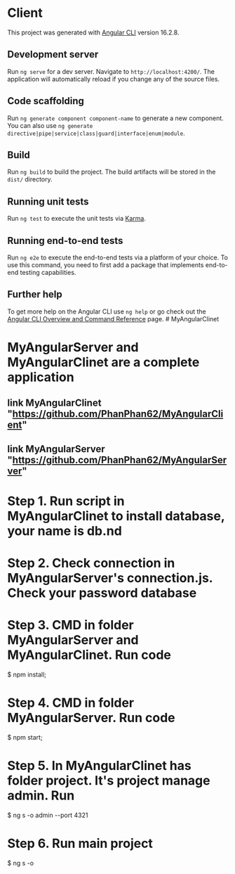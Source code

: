 # Client

This project was generated with [Angular CLI](https://github.com/angular/angular-cli) version 16.2.8.

## Development server

Run `ng serve` for a dev server. Navigate to `http://localhost:4200/`. The application will automatically reload if you change any of the source files.

## Code scaffolding

Run `ng generate component component-name` to generate a new component. You can also use `ng generate directive|pipe|service|class|guard|interface|enum|module`.

## Build

Run `ng build` to build the project. The build artifacts will be stored in the `dist/` directory.

## Running unit tests

Run `ng test` to execute the unit tests via [Karma](https://karma-runner.github.io).

## Running end-to-end tests

Run `ng e2e` to execute the end-to-end tests via a platform of your choice. To use this command, you need to first add a package that implements end-to-end testing capabilities.

## Further help

To get more help on the Angular CLI use `ng help` or go check out the [Angular CLI Overview and Command Reference](https://angular.io/cli) page.
#   M y A n g u l a r C l i n e t 
# MyAngularServer and MyAngularClinet are a complete application
## link MyAngularClinet "https://github.com/PhanPhan62/MyAngularClient"
## link MyAngularServer "https://github.com/PhanPhan62/MyAngularServer"
# Step 1. Run script in MyAngularClinet to install database, your name is db.nd 
# Step 2. Check connection in MyAngularServer's connection.js. Check your password database
# Step 3. CMD in folder MyAngularServer and MyAngularClinet. Run code 
$ npm install;
# Step 4. CMD in folder MyAngularServer. Run code 
$ npm start;
# Step 5. In MyAngularClinet has folder project. It's project manage admin. Run 
$ ng s -o admin --port 4321
# Step 6. Run main project 
$ ng s -o
 
 
